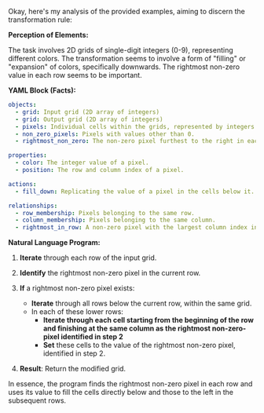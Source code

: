 Okay, here's my analysis of the provided examples, aiming to discern the transformation rule:

**Perception of Elements:**

The task involves 2D grids of single-digit integers (0-9), representing different colors. The transformation seems to involve a form of "filling" or "expansion" of colors, specifically downwards. The rightmost non-zero value in each row seems to be important.

**YAML Block (Facts):**


```yaml
objects:
  - grid: Input grid (2D array of integers)
  - grid: Output grid (2D array of integers)
  - pixels: Individual cells within the grids, represented by integers (colors).
  - non_zero_pixels: Pixels with values other than 0.
  - rightmost_non_zero: The non-zero pixel furthest to the right in each row.

properties:
  - color: The integer value of a pixel.
  - position: The row and column index of a pixel.

actions:
  - fill_down: Replicating the value of a pixel in the cells below it.

relationships:
  - row_membership: Pixels belonging to the same row.
  - column_membership: Pixels belonging to the same column.
  - rightmost_in_row: A non-zero pixel with the largest column index in a given row.

```


**Natural Language Program:**

1. **Iterate** through each row of the input grid.

2. **Identify** the rightmost non-zero pixel in the current row.

3. **If** a rightmost non-zero pixel exists:
   - **Iterate** through all rows below the current row, within the same grid.
   - In each of these lower rows:
     - **Iterate through each cell starting from the beginning of the row and finishing at the same column as the rightmost non-zero-pixel identified in step 2**
     - **Set** these cells to the value of the rightmost non-zero pixel, identified in step 2.

4.  **Result**: Return the modified grid.

In essence, the program finds the rightmost non-zero pixel in each row and uses its value to fill the cells directly below and those to the left in the subsequent rows.
